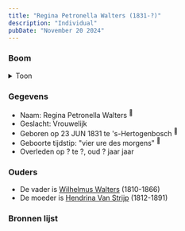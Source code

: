 ```yaml
---
title: "Regina Petronella Walters (1831-?)"
description: "Individual"
pubDate: "November 20 2024"
---
```


### Boom
<details><summary>Toon</summary>

![test](https://www.plantuml.com/plantuml/svg/ZP9DJzj048Rl-oj6SE0KQMr3qaPHeAaIGTMY20gefsXjJ-qbuzrePoqKHVdldH0Na430RJNxlZFFV9nnD26s3IbUMhSomJIGcs9P1T-wyhid7o06urY-q4LLsnAXiA4WtB-nMSKrDDZa67WVueW1VLolKBt8Mf1XXeq2W8aF9ORVjIsM3fb7eyPODnv3fhPA7S7yiHIhlUFWpbADrBGCTuOaDH-0ORZGEaa708VJR7OocqZYpL-BL6vXDCnDlbxaFaR2uHYI57vz-mF9bqJ3wGiLBrkYXN7beWYUEVV28l9Kmu-RdoBlz-68U-SOeg_GvPwBMlWwg7DqPR3EmArnS1s3lLyzOMLQi6QJQJRDtiCw5goh7LOA4mnaYxRv15q6rzEvkBucxz2DXWzObjPLEqTV-haKHwOV2MTQw-CJE2HRrN6DHFv1ABUg6sYlrobKryfpe7DAOFSrIDN_SbTOxKOnnnW4ayYysjGWXQSjVpmQQR93VgF93qTqAbkMEpgJ3SbT_mC0)
</details>

### Gegevens
- Naam: Regina Petronella Walters <sup><a href="../s00297/" style="text-decoration:none" title="Geboorte Regina Petronella Walters 23-06-1831">:link:</a></sup>
- Geslacht: Vrouwelijk
- Geboren op 23 JUN 1831 te 's-Hertogenbosch <sup><a href="../s00297/" style="text-decoration:none" title="Geboorte Regina Petronella Walters 23-06-1831">:link:</a></sup>
- Geboorte tijdstip: "vier ure des morgens" <sup><a href="../s00297/" style="text-decoration:none" title="Geboorte Regina Petronella Walters 23-06-1831">:link:</a></sup>
- Overleden op ? te ?, oud ? jaar jaar 

### Ouders
- De vader is [Wilhelmus Walters](../i00127/) (1810-1866)
- De moeder is [Hendrina Van Strijp](../i00130/) (1812-1891)

### Bronnen lijst